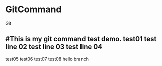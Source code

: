# GitCommand
Git

#This is my git command test demo.
test01
test line 02
test line 03
test line 04
------------------------
test05
test06
test07
test08
hello branch
